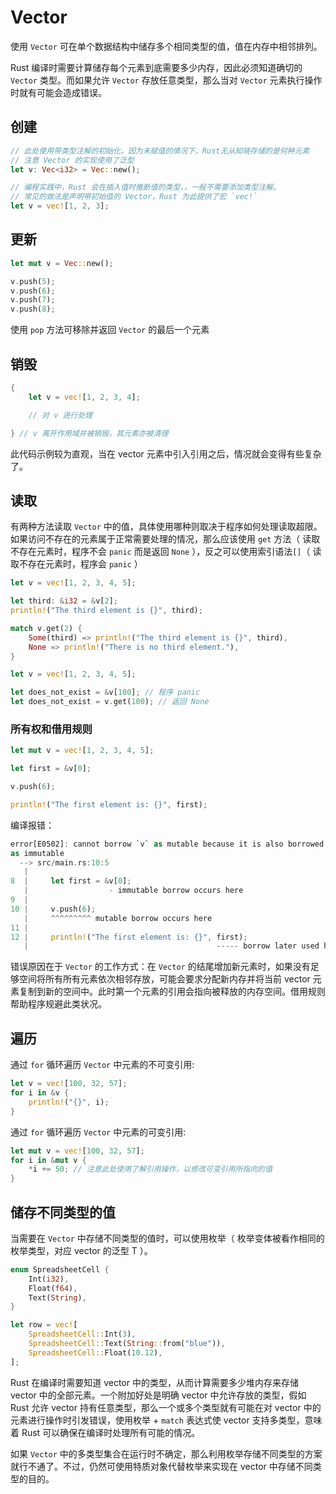 # Vector

使用 `Vector` 可在单个数据结构中储存多个相同类型的值，值在内存中相邻排列。

Rust 编译时需要计算储存每个元素到底需要多少内存，因此必须知道确切的 `Vector` 类型。而如果允许 `Vector` 存放任意类型，那么当对 `Vector` 元素执行操作时就有可能会造成错误。

## 创建

```rust
// 此处使用带类型注解的初始化，因为未赋值的情况下，Rust无从知晓存储的是何种元素
// 注意 Vector 的实现使用了泛型
let v: Vec<i32> = Vec::new();

// 编程实践中，Rust 会在插入值时推断值的类型，，一般不需要添加类型注解。
// 常见的做法是声明带初始值的 Vector，Rust 为此提供了宏 `vec!`
let v = vec![1, 2, 3];
```

## 更新

```rust
let mut v = Vec::new();

v.push(5);
v.push(6);
v.push(7);
v.push(8);
```

使用 `pop` 方法可移除并返回 `Vector` 的最后一个元素

## 销毁

```rust
{
    let v = vec![1, 2, 3, 4];

    // 对 v 进行处理

} // v 离开作用域并被销毁，其元素亦被清理
```

此代码示例较为直观，当在 vector 元素中引入引用之后，情况就会变得有些复杂了。

## 读取

有两种方法读取 `Vector` 中的值，具体使用哪种则取决于程序如何处理读取超限。如果访问不存在的元素属于正常需要处理的情况，那么应该使用 `get` 方法（ 读取不存在元素时，程序不会 `panic` 而是返回 `None` ），反之可以使用索引语法`[]`（ 读取不存在元素时，程序会 `panic` ）

```rust
let v = vec![1, 2, 3, 4, 5];

let third: &i32 = &v[2];
println!("The third element is {}", third);

match v.get(2) {
    Some(third) => println!("The third element is {}", third),
    None => println!("There is no third element."),
}
```

```rust
let v = vec![1, 2, 3, 4, 5];

let does_not_exist = &v[100]; // 程序 panic
let does_not_exist = v.get(100); // 返回 None
```

### 所有权和借用规则

```rust
let mut v = vec![1, 2, 3, 4, 5];

let first = &v[0];

v.push(6);

println!("The first element is: {}", first);
```

编译报错：

```rust
error[E0502]: cannot borrow `v` as mutable because it is also borrowed
as immutable
  --> src/main.rs:10:5
   |
8  |     let first = &v[0];
   |                  - immutable borrow occurs here
9  |
10 |     v.push(6);
   |     ^^^^^^^^^ mutable borrow occurs here
11 |
12 |     println!("The first element is: {}", first);
   |                                          ----- borrow later used here
```

错误原因在于 `Vector` 的工作方式：在 `Vector` 的结尾增加新元素时，如果没有足够空间将所有所有元素依次相邻存放，可能会要求分配新内存并将当前 vector 元素复制到新的空间中。此时第一个元素的引用会指向被释放的内存空间。借用规则帮助程序规避此类状况。

## 遍历

通过 `for` 循环遍历 `Vector` 中元素的不可变引用:

```rust
let v = vec![100, 32, 57];
for i in &v {
    println!("{}", i);
}
```

通过 `for` 循环遍历 `Vector` 中元素的可变引用:

```rust
let mut v = vec![100, 32, 57];
for i in &mut v {
    *i += 50; // 注意此处使用了解引用操作，以修改可变引用所指向的值
}
```

## 储存不同类型的值

当需要在 `Vector` 中存储不同类型的值时，可以使用枚举（ 枚举变体被看作相同的枚举类型，对应 vector 的泛型 T ）。

```rust
enum SpreadsheetCell {
    Int(i32),
    Float(f64),
    Text(String),
}

let row = vec![
    SpreadsheetCell::Int(3),
    SpreadsheetCell::Text(String::from("blue")),
    SpreadsheetCell::Float(10.12),
];
```

Rust 在编译时需要知道 vector 中的类型，从而计算需要多少堆内存来存储 vector 中的全部元素。一个附加好处是明确 vector 中允许存放的类型，假如 Rust 允许 vector 持有任意类型，那么一个或多个类型就有可能在对 vector 中的元素进行操作时引发错误，使用枚举 + `match` 表达式使 vector 支持多类型，意味着 Rust 可以确保在编译时处理所有可能的情况。

如果 `Vector` 中的多类型集合在运行时不确定，那么利用枚举存储不同类型的方案就行不通了。不过，仍然可使用特质对象代替枚举来实现在 vector 中存储不同类型的目的。

